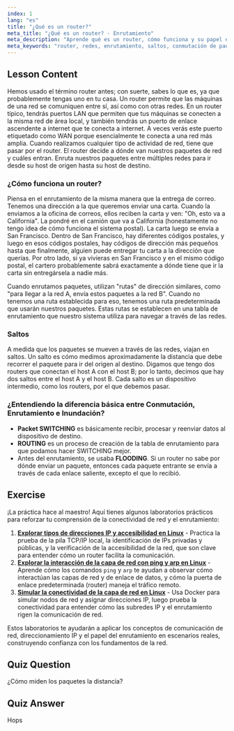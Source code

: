 ```yaml
---
index: 1
lang: "es"
title: "¿Qué es un router?"
meta_title: "¿Qué es un router? - Enrutamiento"
meta_description: "Aprende qué es un router, cómo funciona y su papel en las redes. Comprende el enrutamiento, los saltos y la entrega de paquetes para principiantes."
meta_keywords: "router, redes, enrutamiento, saltos, conmutación de paquetes, redes Linux, tutorial para principiantes, guía de red"
---
```


## Lesson Content

Hemos usado el término router antes; con suerte, sabes lo que es, ya que probablemente tengas uno en tu casa. Un router permite que las máquinas de una red se comuniquen entre sí, así como con otras redes. En un router típico, tendrás puertos LAN que permiten que tus máquinas se conecten a la misma red de área local, y también tendrás un puerto de enlace ascendente a internet que te conecta a internet. A veces verás este puerto etiquetado como WAN porque esencialmente te conecta a una red más amplia. Cuando realizamos cualquier tipo de actividad de red, tiene que pasar por el router. El router decide a dónde van nuestros paquetes de red y cuáles entran. Enruta nuestros paquetes entre múltiples redes para ir desde su host de origen hasta su host de destino.

### ¿Cómo funciona un router?

Piensa en el enrutamiento de la misma manera que la entrega de correo. Tenemos una dirección a la que queremos enviar una carta. Cuando la enviamos a la oficina de correos, ellos reciben la carta y ven: "Oh, esto va a California". La pondré en el camión que va a California (honestamente no tengo idea de cómo funciona el sistema postal). La carta luego se envía a San Francisco. Dentro de San Francisco, hay diferentes códigos postales, y luego en esos códigos postales, hay códigos de dirección más pequeños hasta que finalmente, alguien puede entregar tu carta a la dirección que querías. Por otro lado, si ya vivieras en San Francisco y en el mismo código postal, el cartero probablemente sabrá exactamente a dónde tiene que ir la carta sin entregársela a nadie más.

Cuando enrutamos paquetes, utilizan "rutas" de dirección similares, como "para llegar a la red A, envía estos paquetes a la red B". Cuando no tenemos una ruta establecida para eso, tenemos una ruta predeterminada que usarán nuestros paquetes. Estas rutas se establecen en una tabla de enrutamiento que nuestro sistema utiliza para navegar a través de las redes.

### Saltos

A medida que los paquetes se mueven a través de las redes, viajan en saltos. Un salto es cómo medimos aproximadamente la distancia que debe recorrer el paquete para ir del origen al destino. Digamos que tengo dos routers que conectan el host A con el host B; por lo tanto, decimos que hay dos saltos entre el host A y el host B. Cada salto es un dispositivo intermedio, como los routers, por el que debemos pasar.

### ¿Entendiendo la diferencia básica entre Conmutación, Enrutamiento e Inundación?

- **Packet SWITCHING** es básicamente recibir, procesar y reenviar datos al dispositivo de destino.
- **ROUTING** es un proceso de creación de la tabla de enrutamiento para que podamos hacer SWITCHING mejor.
- Antes del enrutamiento, se usaba **FLOODING**. Si un router no sabe por dónde enviar un paquete, entonces cada paquete entrante se envía a través de cada enlace saliente, excepto el que lo recibió.

## Exercise

¡La práctica hace al maestro! Aquí tienes algunos laboratorios prácticos para reforzar tu comprensión de la conectividad de red y el enrutamiento:

1. **[Explorar tipos de direcciones IP y accesibilidad en Linux](https://labex.io/es/labs/comptia-explore-ip-address-types-and-reachability-in-linux-592780)** - Practica la prueba de la pila TCP/IP local, la identificación de IPs privadas y públicas, y la verificación de la accesibilidad de la red, que son clave para entender cómo un router facilita la comunicación.
2. **[Explorar la interacción de la capa de red con ping y arp en Linux](https://labex.io/es/labs/comptia-explore-network-layer-interaction-with-ping-and-arp-in-linux-592746)** - Aprende cómo los comandos `ping` y `arp` te ayudan a observar cómo interactúan las capas de red y de enlace de datos, y cómo la puerta de enlace predeterminada (router) maneja el tráfico remoto.
3. **[Simular la conectividad de la capa de red en Linux](https://labex.io/es/labs/comptia-simulate-network-layer-connectivity-in-linux-592752)** - Usa Docker para simular nodos de red y asignar direcciones IP, luego prueba la conectividad para entender cómo las subredes IP y el enrutamiento rigen la comunicación de red.

Estos laboratorios te ayudarán a aplicar los conceptos de comunicación de red, direccionamiento IP y el papel del enrutamiento en escenarios reales, construyendo confianza con los fundamentos de la red.

## Quiz Question

¿Cómo miden los paquetes la distancia?

## Quiz Answer

Hops
